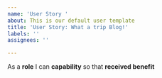```yaml
---
name: 'User Story '
about: This is our default user template
title: 'User Story: What a trip Blog!'
labels: ''
assignees: ''

---
```


As a **role** I can **capability** so that **received benefit**
